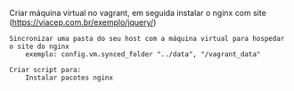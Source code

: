 Criar máquina virtual no vagrant, em seguida instalar o nginx com site (https://viacep.com.br/exemplo/jquery/)

    Sincronizar uma pasta do seu host com a máquina virtual para hospedar o site do nginx
        exemplo: config.vm.synced_folder "../data", "/vagrant_data"

    Criar script para:
        Instalar pacotes nginx
